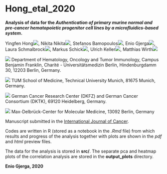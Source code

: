 # Hong_etal_2020

**Analysis of data for the *Authentication of primary murine normal and pre-cancer hematopoietic progenitor cell lines by a 
microfluidics-based system*.** 

Yingfen Hong<img src="https://latex.codecogs.com/svg.latex?\Large&space;^{1,2}"/>, Nikita Nikita<img src="https://latex.codecogs.com/svg.latex?\Large&space;^{1,2}"/>, Stefanos Bamopoulos<img src="https://latex.codecogs.com/svg.latex?\Large&space;^1"/>, Enio Gjerga<img src="https://latex.codecogs.com/svg.latex?\Large&space;^1"/>, Laura Schmalbrock<img src="https://latex.codecogs.com/svg.latex?\Large&space;^1"/>, Markus Schick<img src="https://latex.codecogs.com/svg.latex?\Large&space;^1"/>, Ulrich Keller<img src="https://latex.codecogs.com/svg.latex?\Large&space;^{1,3,4}"/>, Matthias Wirth<img src="https://latex.codecogs.com/svg.latex?\Large&space;^1"/>

<img src="https://latex.codecogs.com/svg.latex?\Large&space;^1"/> Department of Hematology, Oncology and Tumor Immunology, Campus Benjamin Franklin, Charité - Universitätsmedizin Berlin, Hindenburgdamm 30, 12203 Berlin, Germany.

<img src="https://latex.codecogs.com/svg.latex?\Large&space;^2"/> TUM School of Medicine, Technical University Munich, 81675 Munich, Germany.

<img src="https://latex.codecogs.com/svg.latex?\Large&space;^3"/> German Cancer Research Center (DKFZ) and German Cancer Consortium (DKTK), 69120 Heidelberg, Germany.

<img src="https://latex.codecogs.com/svg.latex?\Large&space;^4"/> Max-Delbrück-Center for Molecular Medicine, 13092 Berlin, Germany

Manuscript submitted in the [International Journal of Cancer](https://onlinelibrary.wiley.com/journal/10970215).

Codes are written in R (stored as a notebook in the *.Rmd* file) from which results and progress of the analysis together with plots are
shown in the *pdf* and *html* preview files. 

The data for the analysis is stored in **src/**.
The separate pca and heatmap plots of the correlation analysis are stored in the **output_plots** directory.

**Enio Gjerga, 2020**
